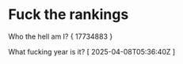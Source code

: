 # Fuck the rankings

Who the hell am I?
{ 17734883 }

What fucking year is it?
[ 2025-04-08T05:36:40Z ]
